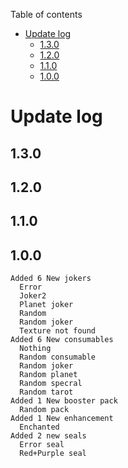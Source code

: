Table of contents

- [Update log](#update-log)
  - [1.3.0](##1.3.0)
  - [1.2.0](#1.2.0)
  - [1.1.0](#1.1.0)
  - [1.0.0](#1.0.0)
# Update log

  ## 1.3.0
  
  ## 1.2.0
  
  ## 1.1.0
  
  ## 1.0.0
  
    Added 6 New jokers
      Error
      Joker2
      Planet joker
      Random
      Random joker
      Texture not found
    Added 6 New consumables
      Nothing
      Random consumable
      Random joker
      Random planet
      Random specral
      Random tarot
    Added 1 New booster pack
      Random pack
    Added 1 New enhancement
      Enchanted
    Added 2 new seals
      Error seal
      Red+Purple seal
